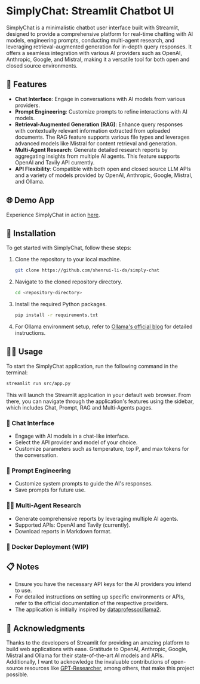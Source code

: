 # SimplyChat: Streamlit Chatbot UI
SimplyChat is a minimalistic chatbot user interface built with Streamlit, designed to provide a comprehensive platform for real-time chatting with AI models, engineering prompts, conducting multi-agent research, and leveraging retrieval-augmented generation for in-depth query responses. It offers a seamless integration with various AI providers such as OpenAI, Anthropic, Google, and Mistral, making it a versatile tool for both open and closed source environments.

## 🌟 Features
- **Chat Interface**: Engage in conversations with AI models from various providers.
- **Prompt Engineering**: Customize prompts to refine interactions with AI models.
- **Retrieval-Augmented Generation (RAG)**: Enhance query responses with contextually relevant information extracted from uploaded documents. The RAG feature supports various file types and leverages advanced models like Mistral for content retrieval and generation.
- **Multi-Agent Research**: Generate detailed research reports by aggregating insights from multiple AI agents. This feature supports OpenAI and Tavily API currently.
- **API Flexibility**: Compatible with both open and closed source LLM APIs and a variety of models provided by OpenAI, Anthropic, Google, Mistral, and Ollama.

## 🌐 Demo App

Experience SimplyChat in action [here](https://simply-chat.streamlit.app/).

## 💾 Installation

To get started with SimplyChat, follow these steps:
1. Clone the repository to your local machine.
    ```bash
    git clone https://github.com/shenrui-li-ds/simply-chat
    ```
2. Navigate to the cloned repository directory.
    ```bash
    cd <repository-directory>
    ```
3. Install the required Python packages.
    ```bash
    pip install -r requirements.txt
    ```
4. For Ollama environment setup, refer to [Ollama's official blog](https://ollama.com/blog) for detailed instructions.

## 🧑‍💻 Usage
To start the SimplyChat application, run the following command in the terminal:
```bash
streamlit run src/app.py
```
This will launch the Streamlit application in your default web browser. From there, you can navigate through the application's features using the sidebar, which includes Chat, Prompt, RAG and Multi-Agents pages.

### 💬 Chat Interface
- Engage with AI models in a chat-like interface.
- Select the API provider and model of your choice.
- Customize parameters such as temperature, top P, and max tokens for the conversation.

### 📝 Prompt Engineering
- Customize system prompts to guide the AI's responses.
- Save prompts for future use.

### 🕵️‍♂️ Multi-Agent Research
- Generate comprehensive reports by leveraging multiple AI agents.
- Supported APIs: OpenAI and Tavily (currently).
- Download reports in Markdown format.

### 🐳 Docker Deployment (WIP)
<!-- To deploy SimplyChat using Docker, use the provided Dockerfile to build and run the application in a containerized environment. This ensures compatibility and ease of deployment across various systems. -->

## 📋 Notes
- Ensure you have the necessary API keys for the AI providers you intend to use.
- For detailed instructions on setting up specific environments or APIs, refer to the official documentation of the respective providers.
- The application is initially inspired by [dataprofessor/llama2](https://github.com/dataprofessor/llama2).

## 👏 Acknowledgments
Thanks to the developers of Streamlit for providing an amazing platform to build web applications with ease.
Gratitude to OpenAI, Anthropic, Google, Mistral and Ollama for their state-of-the-art AI models and APIs.
Additionally, I want to acknowledge the invaluable contributions of open-source resources like [GPT-Researcher](https://github.com/assafelovic/gpt-researcher), among others, that make this project possible.
